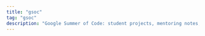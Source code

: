 ```yaml
---
title: "gsoc"
tag: "gsoc"
description: "Google Summer of Code: student projects, mentoring notes, and outcomes in the Eclipse modeling ecosystem."
---
```

